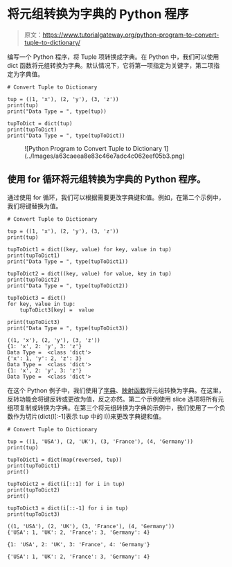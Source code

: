# 将元组转换为字典的 Python 程序

> 原文：<https://www.tutorialgateway.org/python-program-to-convert-tuple-to-dictionary/>

编写一个 Python 程序，将 Tuple 项转换成字典。在 Python 中，我们可以使用 dict 函数将元组转换为字典。默认情况下，它将第一项指定为关键字，第二项指定为字典值。

```
# Convert Tuple to Dictionary

tup = ((1, 'x'), (2, 'y'), (3, 'z'))
print(tup)
print("Data Type = ", type(tup))

tupToDict = dict(tup)
print(tupToDict)
print("Data Type = ", type(tupToDict))
```

<figure class="wp-block-image size-large">![Python Program to Convert Tuple to Dictionary 1](../Images/a63caeea8e83c46e7adc4c062eef05b3.png)</figure>

## 使用 for 循环将元组转换为字典的 Python 程序。

通过使用 for 循环，我们可以根据需要更改字典键和值。例如，在第二个示例中，我们将键替换为值。

```
# Convert Tuple to Dictionary

tup = ((1, 'x'), (2, 'y'), (3, 'z'))
print(tup)

tupToDict1 = dict((key, value) for key, value in tup)
print(tupToDict1)
print("Data Type = ", type(tupToDict1))

tupToDict2 = dict((key, value) for value, key in tup)
print(tupToDict2)
print("Data Type = ", type(tupToDict2))

tupToDict3 = dict()
for key, value in tup:
    tupToDict3[key] =  value

print(tupToDict3)
print("Data Type = ", type(tupToDict3))
```

```
((1, 'x'), (2, 'y'), (3, 'z'))
{1: 'x', 2: 'y', 3: 'z'}
Data Type =  <class 'dict'>
{'x': 1, 'y': 2, 'z': 3}
Data Type =  <class 'dict'>
{1: 'x', 2: 'y', 3: 'z'}
Data Type =  <class 'dict'>
```

在这个 Python 例子中，我们使用了[字典](https://www.tutorialgateway.org/python-dictionary/)、[映射函数](https://www.tutorialgateway.org/python-map-function/)将元组转换为字典。在这里，反转功能会将键反转或更改为值，反之亦然。第二个示例使用 slice 选项将所有元组项复制或转换为字典。在第三个将元组转换为字典的示例中，我们使用了一个负数作为切片(dict(I[:-1]表示 tup 中的 I))来更改字典键和值。

```
# Convert Tuple to Dictionary

tup = ((1, 'USA'), (2, 'UK'), (3, 'France'), (4, 'Germany'))
print(tup)

tupToDict1 = dict(map(reversed, tup))
print(tupToDict1)
print()

tupToDict2 = dict(i[::1] for i in tup)
print(tupToDict2)
print()

tupToDict3 = dict(i[::-1] for i in tup)
print(tupToDict3)
```

```
((1, 'USA'), (2, 'UK'), (3, 'France'), (4, 'Germany'))
{'USA': 1, 'UK': 2, 'France': 3, 'Germany': 4}

{1: 'USA', 2: 'UK', 3: 'France', 4: 'Germany'}

{'USA': 1, 'UK': 2, 'France': 3, 'Germany': 4}
```